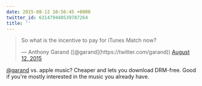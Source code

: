 ```yaml
---
date: 2015-08-12 10:56:45 +0000
twitter_id: 631479440539787264
title: ''
---
```


<blockquote class="twitter-tweet"><p lang="en" dir="ltr">So what is the incentive to pay for iTunes Match now?</p>&mdash; Anthony Garand ([@garand](https://twitter.com/garand)) <a href="https://twitter.com/garand/status/631477132829544448?ref_src=twsrc%5Etfw">August 12, 2015</a></blockquote>
<script async src="https://platform.twitter.com/widgets.js" charset="utf-8"></script>

[@garand](https://twitter.com/garand) vs. apple music? Cheaper and lets you download DRM-free. Good if you're mostly interested in the music you already have.
